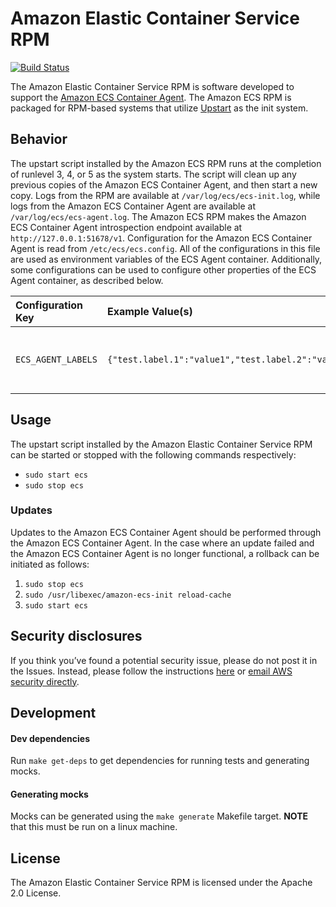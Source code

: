 # Amazon Elastic Container Service RPM

[![Build Status](https://travis-ci.org/aws/amazon-ecs-init.svg?branch=master)](https://travis-ci.org/aws/amazon-ecs-init)

The Amazon Elastic Container Service RPM is software developed to support the [Amazon ECS Container
Agent](http://github.com/aws/amazon-ecs-agent).  The Amazon ECS RPM is packaged for RPM-based systems that utilize
[Upstart](http://upstart.ubuntu.com) as the init system.

## Behavior
The upstart script installed by the Amazon ECS RPM runs at the completion of runlevel 3, 4, or 5 as the system starts.
The script will clean up any previous copies of the Amazon ECS Container Agent, and then start a new copy.  Logs from
the RPM are available at `/var/log/ecs/ecs-init.log`, while logs from the Amazon ECS Container Agent are available at
`/var/log/ecs/ecs-agent.log`.  The Amazon ECS RPM makes the Amazon ECS Container Agent introspection endpoint available
at `http://127.0.0.1:51678/v1`.  Configuration for the Amazon ECS Container Agent is read from `/etc/ecs/ecs.config`.
All of the configurations in this file are used as environment variables of the ECS Agent container. Additionally, some
configurations can be used to configure other properties of the ECS Agent container, as described below.

| Configuration Key | Example Value(s)            | Description | Default value |
|:----------------|:----------------------------|:------------|:-----------------------|
| `ECS_AGENT_LABELS` | `{"test.label.1":"value1","test.label.2":"value2"}` | The labels to add to the ECS Agent container. | |

## Usage
The upstart script installed by the Amazon Elastic Container Service RPM can be started or stopped with the following commands respectively:

* `sudo start ecs`
* `sudo stop ecs`

### Updates
Updates to the Amazon ECS Container Agent should be performed through the Amazon ECS Container Agent.  In the case where
an update failed and the Amazon ECS Container Agent is no longer functional, a rollback can be initiated as follows:

1. `sudo stop ecs`
2. `sudo /usr/libexec/amazon-ecs-init reload-cache`
3. `sudo start ecs`

## Security disclosures
If you think you’ve found a potential security issue, please do not post it in the Issues.  Instead, please follow the instructions [here](https://aws.amazon.com/security/vulnerability-reporting/) or [email AWS security directly](mailto:aws-security@amazon.com).

## Development

#### Dev dependencies

Run `make get-deps` to get dependencies for running tests and generating mocks.

#### Generating mocks

Mocks can be generated using the `make generate` Makefile target. **NOTE** that this must be run on a linux machine.

## License

The Amazon Elastic Container Service RPM is licensed under the Apache 2.0 License.
